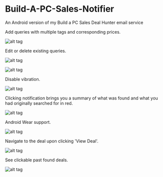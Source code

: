 # Build-A-PC-Sales-Notifier
An Android version of my Build a PC Sales Deal Hunter email service

Add queries with multiple tags and corresponding prices.

![alt tag](http://i982.photobucket.com/albums/ae305/newbkilla/Screenshot_2016-03-07-00-05-17.png)

Edit or delete existing queries.

![alt tag](http://i982.photobucket.com/albums/ae305/newbkilla/Screenshot_2016-03-07-00-14-31.png)

![alt tag](http://i982.photobucket.com/albums/ae305/newbkilla/Screenshot_2016-03-07-00-05-31.png)

Disable vibration.

![alt tag](http://i982.photobucket.com/albums/ae305/newbkilla/Screenshot_2016-02-29-19-37-21.png)

Clicking notification brings you a summary of what was found and what you had originally searched for in red.

![alt tag](http://i982.photobucket.com/albums/ae305/newbkilla/asdfas4324.png)

Android Wear support.

![alt tag](http://i982.photobucket.com/albums/ae305/newbkilla/download_20160310_194453.png)

Navigate to the deal upon clicking 'View Deal'.

![alt tag](http://i982.photobucket.com/albums/ae305/newbkilla/Screenshot_2016-03-10-19-45-44.png)

See clickable past found deals.

![alt tag](http://i982.photobucket.com/albums/ae305/newbkilla/Screenshot_2016-03-10-19-46-01.png)